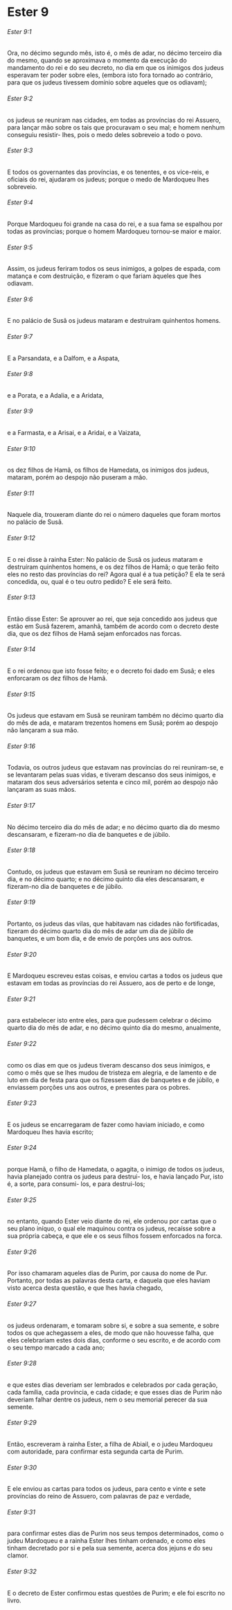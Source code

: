 # Ester 9

###### Ester 9:1

Ora, no décimo segundo mês, isto é, o mês de adar, no décimo terceiro dia do mesmo, quando se aproximava o momento da execução do mandamento do rei e do seu decreto, no dia em que os inimigos dos judeus esperavam ter poder sobre eles, (embora isto fora tornado ao contrário, para que os judeus tivessem domínio sobre aqueles que os odiavam);

###### Ester 9:2

os judeus se reuniram nas cidades, em todas as províncias do rei Assuero, para lançar mão sobre os tais que procuravam o seu mal; e homem nenhum conseguiu resistir- lhes, pois o medo deles sobreveio a todo o povo.

###### Ester 9:3

E todos os governantes das províncias, e os tenentes, e os vice-reis, e oficiais do rei, ajudaram os judeus; porque o medo de Mardoqueu lhes sobreveio.

###### Ester 9:4

Porque Mardoqueu foi grande na casa do rei, e a sua fama se espalhou por todas as províncias; porque o homem Mardoqueu tornou-se maior e maior.

###### Ester 9:5

Assim, os judeus feriram todos os seus inimigos, a golpes de espada, com matança e com destruição, e fizeram o que fariam àqueles que lhes odiavam.

###### Ester 9:6

E no palácio de Susã os judeus mataram e destruíram quinhentos homens.

###### Ester 9:7

E a Parsandata, e a Dalfom, e a Aspata,

###### Ester 9:8

e a Porata, e a Adalia, e a Aridata,

###### Ester 9:9

e a Farmasta, e a Arisai, e a Aridai, e a Vaizata,

###### Ester 9:10

os dez filhos de Hamã, os filhos de Hamedata, os inimigos dos judeus, mataram, porém ao despojo não puseram a mão.

###### Ester 9:11

Naquele dia, trouxeram diante do rei o número daqueles que foram mortos no palácio de Susã.

###### Ester 9:12

E o rei disse à rainha Ester: No palácio de Susã os judeus mataram e destruíram quinhentos homens, e os dez filhos de Hamã; o que terão feito eles no resto das províncias do rei? Agora qual é a tua petição? E ela te será concedida, ou, qual é o teu outro pedido? E ele será feito.

###### Ester 9:13

Então disse Ester: Se aprouver ao rei, que seja concedido aos judeus que estão em Susã fazerem, amanhã, também de acordo com o decreto deste dia, que os dez filhos de Hamã sejam enforcados nas forcas.

###### Ester 9:14

E o rei ordenou que isto fosse feito; e o decreto foi dado em Susã; e eles enforcaram os dez filhos de Hamã.

###### Ester 9:15

Os judeus que estavam em Susã se reuniram também no décimo quarto dia do mês de ada, e mataram trezentos homens em Susã; porém ao despojo não lançaram a sua mão.

###### Ester 9:16

Todavia, os outros judeus que estavam nas províncias do rei reuniram-se, e se levantaram pelas suas vidas, e tiveram descanso dos seus inimigos, e mataram dos seus adversários setenta e cinco mil, porém ao despojo não lançaram as suas mãos.

###### Ester 9:17

No décimo terceiro dia do mês de adar; e no décimo quarto dia do mesmo descansaram, e fizeram-no dia de banquetes e de júbilo.

###### Ester 9:18

Contudo, os judeus que estavam em Susã se reuniram no décimo terceiro dia, e no décimo quarto; e no décimo quinto dia eles descansaram, e fizeram-no dia de banquetes e de júbilo.

###### Ester 9:19

Portanto, os judeus das vilas, que habitavam nas cidades não fortificadas, fizeram do décimo quarto dia do mês de adar um dia de júbilo de banquetes, e um bom dia, e de envio de porções uns aos outros.

###### Ester 9:20

E Mardoqueu escreveu estas coisas, e enviou cartas a todos os judeus que estavam em todas as províncias do rei Assuero, aos de perto e de longe,

###### Ester 9:21

para estabelecer isto entre eles, para que pudessem celebrar o décimo quarto dia do mês de adar, e no décimo quinto dia do mesmo, anualmente,

###### Ester 9:22

como os dias em que os judeus tiveram descanso dos seus inimigos, e como o mês que se lhes mudou de tristeza em alegria, e de lamento e de luto em dia de festa para que os fizessem dias de banquetes e de júbilo, e enviassem porções uns aos outros, e presentes para os pobres.

###### Ester 9:23

E os judeus se encarregaram de fazer como haviam iniciado, e como Mardoqueu lhes havia escrito;

###### Ester 9:24

porque Hamã, o filho de Hamedata, o agagita, o inimigo de todos os judeus, havia planejado contra os judeus para destrui- los, e havia lançado Pur, isto é, a sorte, para consumi- los, e para destrui-los;

###### Ester 9:25

no entanto, quando Ester veio diante do rei, ele ordenou por cartas que o seu plano iníquo, o qual ele maquinou contra os judeus, recaísse sobre a sua própria cabeça, e que ele e os seus filhos fossem enforcados na forca.

###### Ester 9:26

Por isso chamaram aqueles dias de Purim, por causa do nome de Pur. Portanto, por todas as palavras desta carta, e daquela que eles haviam visto acerca desta questão, e que lhes havia chegado,

###### Ester 9:27

os judeus ordenaram, e tomaram sobre si, e sobre a sua semente, e sobre todos os que achegassem a eles, de modo que não houvesse falha, que eles celebrariam estes dois dias, conforme o seu escrito, e de acordo com o seu tempo marcado a cada ano;

###### Ester 9:28

e que estes dias deveriam ser lembrados e celebrados por cada geração, cada família, cada província, e cada cidade; e que esses dias de Purim não deveriam falhar dentre os judeus, nem o seu memorial perecer da sua semente.

###### Ester 9:29

Então, escreveram à rainha Ester, a filha de Abiail, e o judeu Mardoqueu com autoridade, para confirmar esta segunda carta de Purim.

###### Ester 9:30

E ele enviou as cartas para todos os judeus, para cento e vinte e sete províncias do reino de Assuero, com palavras de paz e verdade,

###### Ester 9:31

para confirmar estes dias de Purim nos seus tempos determinados, como o judeu Mardoqueu e a rainha Ester lhes tinham ordenado, e como eles tinham decretado por si e pela sua semente, acerca dos jejuns e do seu clamor.

###### Ester 9:32

E o decreto de Ester confirmou estas questões de Purim; e ele foi escrito no livro.


